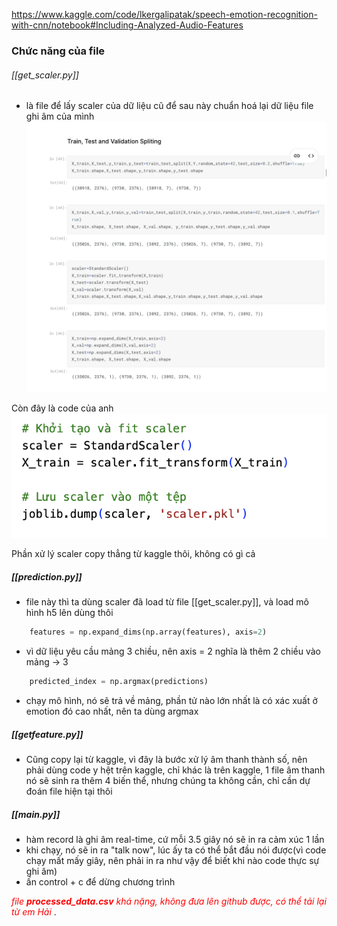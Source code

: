 
https://www.kaggle.com/code/lkergalipatak/speech-emotion-recognition-with-cnn/notebook#Including-Analyzed-Audio-Features

### Chức năng của file
###### [[get_scaler.py]]
- là file để lấy scaler của dữ liệu cũ để sau này chuẩn hoá lại dữ liệu file ghi âm của mình
![Alt text](image-1.png)

Còn đây là code của anh
![Alt text](image-3.png)


Phần xử lý scaler copy thẳng từ kaggle thôi, không có gì cả

##### [[prediction.py]]
- file này thì ta dùng scaler đã load từ file [[get_scaler.py]], và load mô hình h5 lên dùng thôi

``` python
    features = np.expand_dims(np.array(features), axis=2)
```
- vì dữ liệu yêu cầu mảng 3 chiều, nên axis = 2 nghĩa là thêm 2 chiều vào mảng -> 3

``` python
    predicted_index = np.argmax(predictions)
```
- chạy mô hình, nó sẽ trả về mảng, phần tử nào lớn nhất là có xác xuất ở emotion đó cao nhất, nên ta dùng argmax

##### [[getfeature.py]]
- Cũng copy lại từ kaggle, vì đây là bước xử lý âm thanh thành số, nên phải dùng code y hệt trên kaggle, chỉ khác là trên kaggle, 1 file âm thanh nó sẽ sinh ra thêm 4 biến thể, nhưng chúng ta không cần, chỉ cần dự đoán file hiện tại thôi

##### [[main.py]]
- hàm record là ghi âm real-time, cứ mỗi 3.5 giây nó sẽ in ra cảm xúc 1 lần
- khi chạy, nó sẽ in ra "talk now", lúc ấy ta có thể bắt đầu nói được(vì code chạy mất mấy giây, nên phải in ra như vậy để biết khi nào code thực sự ghi âm) 
- ấn control + c để dừng chương trình


<span style="color:red"> *file **processed_data.csv** khá nặng, không đưa lên github được, có thể tải lại từ em Hải* </span>.
